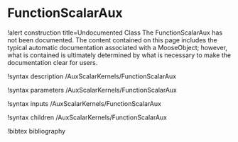 <!-- MOOSE Documentation Stub: Remove this when content is added. -->

# FunctionScalarAux

!alert construction title=Undocumented Class
The FunctionScalarAux has not been documented. The content contained on this page includes the
typical automatic documentation associated with a MooseObject; however, what is contained is
ultimately determined by what is necessary to make the documentation clear for users.

!syntax description /AuxScalarKernels/FunctionScalarAux

!syntax parameters /AuxScalarKernels/FunctionScalarAux

!syntax inputs /AuxScalarKernels/FunctionScalarAux

!syntax children /AuxScalarKernels/FunctionScalarAux

!bibtex bibliography
